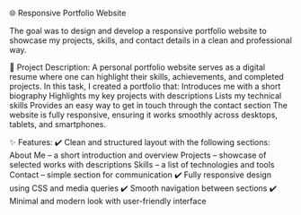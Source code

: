 🌐 Responsive Portfolio Website

The goal was to design and develop a responsive portfolio website to showcase my projects, skills, and contact details in a clean and professional way.

📌 Project Description:
A personal portfolio website serves as a digital resume where one can highlight their skills, achievements, and completed projects.
In this task, I created a portfolio that:
Introduces me with a short biography
Highlights my key projects with descriptions
Lists my technical skills
Provides an easy way to get in touch through the contact section
The website is fully responsive, ensuring it works smoothly across desktops, tablets, and smartphones.

✨ Features:
✔️ Clean and structured layout with the following sections:
About Me – a short introduction and overview
Projects – showcase of selected works with descriptions
Skills – a list of technologies and tools
Contact – simple section for communication
✔️ Fully responsive design using CSS and media queries
✔️ Smooth navigation between sections
✔️ Minimal and modern look with user-friendly interface

